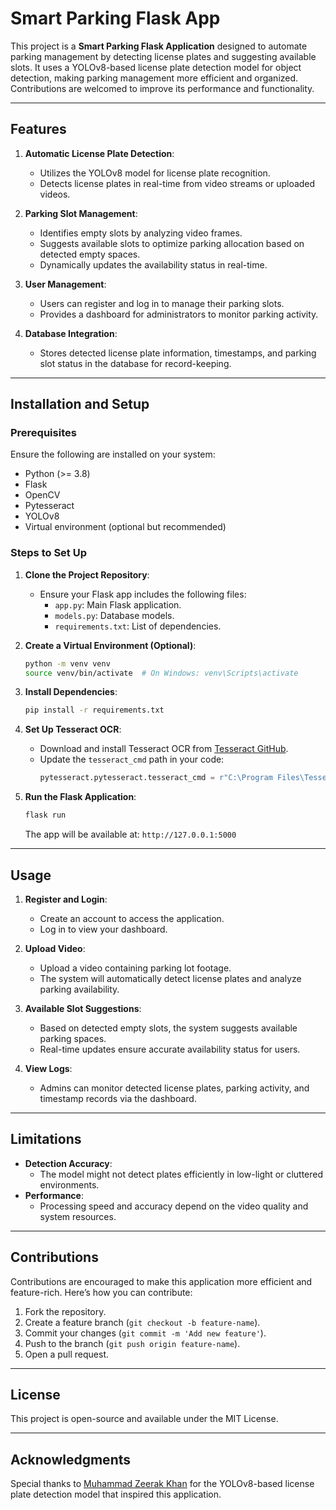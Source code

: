 # Smart Parking Flask App

This project is a **Smart Parking Flask Application** designed to automate parking management by detecting license plates and suggesting available slots. It uses a YOLOv8-based license plate detection model for object detection, making parking management more efficient and organized. Contributions are welcomed to improve its performance and functionality.

---

## Features

1. **Automatic License Plate Detection**:
   - Utilizes the YOLOv8 model for license plate recognition.
   - Detects license plates in real-time from video streams or uploaded videos.

2. **Parking Slot Management**:
   - Identifies empty slots by analyzing video frames.
   - Suggests available slots to optimize parking allocation based on detected empty spaces.
   - Dynamically updates the availability status in real-time.

3. **User Management**:
   - Users can register and log in to manage their parking slots.
   - Provides a dashboard for administrators to monitor parking activity.

4. **Database Integration**:
   - Stores detected license plate information, timestamps, and parking slot status in the database for record-keeping.

---

## Installation and Setup

### Prerequisites
Ensure the following are installed on your system:
- Python (>= 3.8)
- Flask
- OpenCV
- Pytesseract
- YOLOv8
- Virtual environment (optional but recommended)

### Steps to Set Up

1. **Clone the Project Repository**:
   - Ensure your Flask app includes the following files:
     - `app.py`: Main Flask application.
     - `models.py`: Database models.
     - `requirements.txt`: List of dependencies.

2. **Create a Virtual Environment (Optional)**:
   ```bash
   python -m venv venv
   source venv/bin/activate  # On Windows: venv\Scripts\activate
   ```

3. **Install Dependencies**:
   ```bash
   pip install -r requirements.txt
   ```

4. **Set Up Tesseract OCR**:
   - Download and install Tesseract OCR from [Tesseract GitHub](https://github.com/tesseract-ocr/tesseract).
   - Update the `tesseract_cmd` path in your code:
     ```python
     pytesseract.pytesseract.tesseract_cmd = r"C:\Program Files\Tesseract-OCR\tesseract.exe"
     ```

5. **Run the Flask Application**:
   ```bash
   flask run
   ```
   The app will be available at: `http://127.0.0.1:5000`

---

## Usage

1. **Register and Login**:
   - Create an account to access the application.
   - Log in to view your dashboard.

2. **Upload Video**:
   - Upload a video containing parking lot footage.
   - The system will automatically detect license plates and analyze parking availability.

3. **Available Slot Suggestions**:
   - Based on detected empty slots, the system suggests available parking spaces.
   - Real-time updates ensure accurate availability status for users.

4. **View Logs**:
   - Admins can monitor detected license plates, parking activity, and timestamp records via the dashboard.

---

## Limitations

- **Detection Accuracy**:
  - The model might not detect plates efficiently in low-light or cluttered environments.
- **Performance**:
  - Processing speed and accuracy depend on the video quality and system resources.

---

## Contributions

Contributions are encouraged to make this application more efficient and feature-rich. Here’s how you can contribute:

1. Fork the repository.
2. Create a feature branch (`git checkout -b feature-name`).
3. Commit your changes (`git commit -m 'Add new feature'`).
4. Push to the branch (`git push origin feature-name`).
5. Open a pull request.

---

## License
This project is open-source and available under the MIT License.

---

## Acknowledgments

Special thanks to [Muhammad Zeerak Khan](https://github.com/Muhammad-Zeerak-Khan) for the YOLOv8-based license plate detection model that inspired this application.

